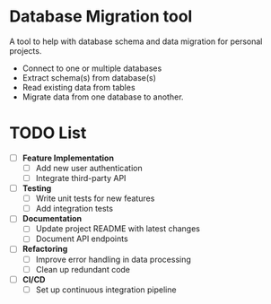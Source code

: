 # Database Migration tool

A tool to help with database schema and data migration for personal projects.
- Connect to one or multiple databases
- Extract schema(s) from database(s)
- Read existing data from tables
- Migrate data from one database to another.

# TODO List

- [ ] **Feature Implementation**
  - [ ] Add new user authentication
  - [ ] Integrate third-party API
- [ ] **Testing**
  - [ ] Write unit tests for new features
  - [ ] Add integration tests
- [ ] **Documentation**
  - [ ] Update project README with latest changes
  - [ ] Document API endpoints
- [ ] **Refactoring**
  - [ ] Improve error handling in data processing
  - [ ] Clean up redundant code
- [ ] **CI/CD**
  - [ ] Set up continuous integration pipeline